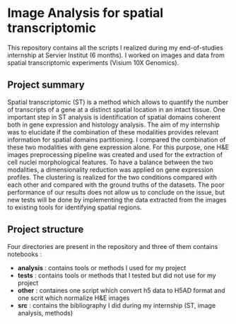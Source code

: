 # Image Analysis for spatial transcriptomic

This repository contains all the scripts I realized during my end-of-studies internship at Servier Institut (6 months). I worked on images and data from spatial transcriptomic experiments (Visium 10X Genomics).

## Project summary
Spatial transcriptomic (ST) is a method which allows to quantify the number of transcripts of a gene at a distinct spatial location in an intact tissue. One important step in ST analysis is identification of spatial domains coherent both in gene expression and histology analysis. The aim of my internship was to elucidate if the combination of these modalities provides relevant information for spatial domains partitioning. I compared the combination of these two modalities with gene expression alone. For this purpose, one H&E images preprocessing pipeline was created and used for the extraction of cell nuclei morphological features. To have a balance between the two modalities, a dimensionality reduction was applied on gene expression profiles. The clustering is realized for the two conditions compared with each other and compared with the ground truths of the datasets. The poor performance of our results does not allow us to conclude on the issue, but new tests will be done by implementing the data extracted from the images to existing tools for identifying spatial regions.

## Project structure

Four directories are present in the repository and three of them contains notebooks :
- **analysis** : contains tools or methods I used for my project
- **tests** : contains tools or methods that I tested but did not use for my project
- **other** : containes one script which convert h5 data to H5AD format and one scrit which normalize H&E images
- **src** : contains the bibliography I did during my internship (ST, image analysis, methods)

 
